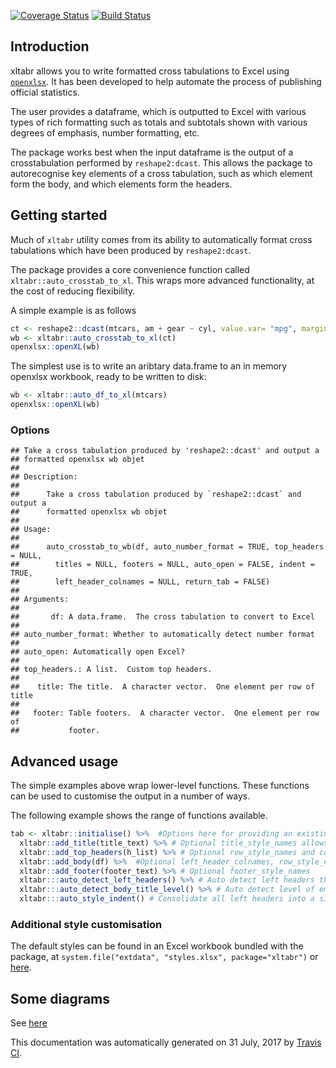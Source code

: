 [![Coverage Status](https://img.shields.io/codecov/c/github/moj-analytical-services/xltabr/dev.svg)](https://codecov.io/github/moj-analytical-services/xltabr?branch=dev) [![Build Status](https://travis-ci.org/moj-analytical-services/xltabr.svg?branch=dev)](https://travis-ci.org/moj-analytical-services/xltabr)

Introduction
------------

xltabr allows you to write formatted cross tabulations to Excel using [`openxlsx`](https://github.com/awalker89/openxlsx). It has been developed to help automate the process of publishing official statistics.

The user provides a dataframe, which is outputted to Excel with various types of rich formatting such as totals and subtotals shown with various degrees of emphasis, number formatting, etc.

The package works best when the input dataframe is the output of a crosstabulation performed by `reshape2:dcast`. This allows the package to autorecognise key elements of a cross tabulation, such as which element form the body, and which elements form the headers.

Getting started
---------------

Much of `xltabr` utility comes from its ability to automatically format cross tabulations which have been produced by `reshape2:dcast`.

The package provides a core convenience function called `xltabr::auto_crosstab_to_xl`. This wraps more advanced functionality, at the cost of reducing flexibility.

A simple example is as follows

``` r
ct <- reshape2::dcast(mtcars, am + gear ~ cyl, value.var= "mpg", margins=c("am", "gear"), fun.aggregate = mean)
wb <- xltabr::auto_crosstab_to_xl(ct)
openxlsx::openXL(wb)
```

The simplest use is to write an aribtary data.frame to an in memory openxlsx workbook, ready to be written to disk:

``` r
wb <- xltabr::auto_df_to_xl(mtcars)
openxlsx::openXL(wb)
```

### Options

    ## Take a cross tabulation produced by 'reshape2::dcast' and output a
    ## formatted openxlsx wb objet
    ## 
    ## Description:
    ## 
    ##      Take a cross tabulation produced by `reshape2::dcast` and output a
    ##      formatted openxlsx wb objet
    ## 
    ## Usage:
    ## 
    ##      auto_crosstab_to_wb(df, auto_number_format = TRUE, top_headers = NULL,
    ##        titles = NULL, footers = NULL, auto_open = FALSE, indent = TRUE,
    ##        left_header_colnames = NULL, return_tab = FALSE)
    ##      
    ## Arguments:
    ## 
    ##       df: A data.frame.  The cross tabulation to convert to Excel
    ## 
    ## auto_number_format: Whether to automatically detect number format
    ## 
    ## auto_open: Automatically open Excel?
    ## 
    ## top_headers.: A list.  Custom top headers.
    ## 
    ##    title: The title.  A character vector.  One element per row of title
    ## 
    ##   footer: Table footers.  A character vector.  One element per row of
    ##           footer.

Advanced usage
--------------

The simple examples above wrap lower-level functions. These functions can be used to customise the output in a number of ways.

The following example shows the range of functions available.

``` r
tab <- xltabr::initialise() %>%  #Options here for providing an existing workbook, changing worksheet name, and position of table in wb
  xltabr::add_title(title_text) %>% # Optional title_style_names allows user to specify formatting
  xltabr::add_top_headers(h_list) %>% # Optional row_style_names and col_style_names allows custom formatting
  xltabr::add_body(df) %>%  #Optional left_header_colnames, row_style_names, left_header_style_names col_style names
  xltabr::add_footer(footer_text) %>% # Optional footer_style_names
  xltabr:::auto_detect_left_headers() %>% # Auto detect left headers through presence of keyword, default = '(all)'
  xltabr:::auto_detect_body_title_level() %>% # Auto detect level of emphasis of each row in body, through presence of keyword
  xltabr:::auto_style_indent() # Consolidate all left headers into a single column, with indentation to signify emphasis level
```

### Additional style customisation

The default styles can be found in an Excel workbook bundled with the package, at `system.file("extdata", "styles.xlsx", package="xltabr")` or [here](https://github.com/moj-analytical-services/xltabr/blob/dev/inst/extdata/styles.xlsx).

Some diagrams
-------------

See [here](https://drive.google.com/file/d/0BwYwuy7YhhdxY2hGQnVGNFN6QkE/view?usp=sharing)

This documentation was automatically generated on 31 July, 2017 by [Travis CI](https://travis-ci.org/).
